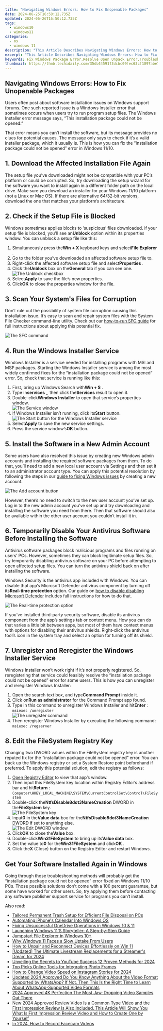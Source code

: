 ```yaml
---
title: "Navigating Windows Errors: How to Fix Unopenable Packages"
date: 2024-06-25T16:50:12.735Z
updated: 2024-06-26T16:50:12.735Z
tags:
  - windows10
  - windows11
categories:
  - os
  - windows 11
description: "This Article Describes Navigating Windows Errors: How to Fix Unopenable Packages"
excerpt: "This Article Describes Navigating Windows Errors: How to Fix Unopenable Packages"
keywords: Fix Windows Package Error,Resolve Open Unpack Error,Troubleshoot Win Errors,Unpacking Package Issues,Repair Package Loading,Error Handling in Windows,Address Packaging Failures
thumbnail: https://thmb.techidaily.com/35db44591f3dcbc09fec63cf1897abe760727c167b28e2d4a0f6ad0bbea5b61b.jpg
---
```


## Navigating Windows Errors: How to Fix Unopenable Packages

 Users often post about software installation issues on Windows support forums. One such reported issue is a Windows Installer error that sometimes occurs when users try to run program setup files. The Windows Installer error message says, “This installation package could not be opened.”

 That error means you can’t install the software, but its message provides no clues for potential causes. The message only says to check if it’s a valid installer package, which it usually is. This is how you can fix the “installation package could not be opened” error in Windows 11/10.

## 1\. Download the Affected Installation File Again

 The setup file you’ve downloaded might not be compatible with your PC’s platform or could be corrupted. So, try downloading the setup wizard for the software you want to install again in a different folder path on the local drive. Make sure you download an installer for your Windows 11/10 platform (not a Linux or Mac OS). If there are alternative 64/32-bit versions, download the one that matches your platform’s architecture.

## 2\. Check if the Setup File is Blocked

 Windows sometimes applies blocks to ‘suspicious’ files downloaded. If your setup file is blocked, you’ll see an**Unblock** option within its properties window. You can unblock a setup file like this:

1. Simultaneously press the**Win + X** keyboard keys and select**File Explorer** .
2. Go to the folder you’ve downloaded an affected software setup file to.
3. Right-click the affected software setup file and select**Properties** .
4. Click the**Unblock** box on the**General** tab if you can see one.  
![The Unblock checkbox](https://static1.makeuseofimages.com/wordpress/wp-content/uploads/2023/03/unblock-checkbox1.jpg)
5. Select**Apply** to save the file’s new properties.
6. Click**OK** to close the properties window for the file.

## 3\. Scan Your System's Files for Corruption

 Don’t rule out the possibility of system file corruption causing this installation issue. It’s easy to scan and repair system files with the System File Checker command-line utility. Check out our [how-to-run SFC guide](https://www.makeuseof.com/system-file-checker-sfc-windows/) for full instructions about applying this potential fix.

![The SFC command](https://static1.makeuseofimages.com/wordpress/wp-content/uploads/2023/03/sfc-scannow-command2-1.jpg)

## 4\. Run the Windows Installer Service

 Windows Installer is a service needed for installing programs with MSI and MSP packages. Starting the Windows Installer service is among the most widely confirmed fixes for the “installation package could not be opened” error. So, check that service is running like this:

1. First, bring up Windows Search with**Win + S** .
2. Type in**services** ,, then click the**Services** result to open it.
3. Double-click**Windows Installer** to open that service’s properties window.  
![The Service window](https://static1.makeuseofimages.com/wordpress/wp-content/uploads/2023/03/the-service-window-1.jpg)
4. If Windows Installer isn’t running, click its**Start** button.  
![The Start button for the Windows Installer service](https://static1.makeuseofimages.com/wordpress/wp-content/uploads/2023/03/start-button-1.jpg)
5. Select**Apply** to save the new service settings.
6. Press the service window’s**OK** button.

## 5\. Install the Software in a New Admin Account

 Some users have also resolved this issue by creating new Windows admin accounts and installing the required software packages from them. To do that, you’ll need to add a new local user account via Settings and then set it to an administrator account type. You can apply this potential resolution by following the steps in our [guide to fixing Windows issues](https://www.makeuseof.com/tag/fix-windows-issues-creating-new-user-account/) by creating a new account.

![The Add account button](https://static1.makeuseofimages.com/wordpress/wp-content/uploads/2023/03/add-account-button-2.jpg)

 However, there’s no need to switch to the new user account you’ve set up. Log in to the new admin account you’ve set up and try downloading and installing the software you need from there. Then that software should also be available within the other user account you couldn’t install it in.

## 6\. Temporarily Disable Your Antivirus Software Before Installing the Software

 Antivirus software packages block malicious programs and files running on users’ PCs. However, sometimes they can block legitimate setup files. So, try temporarily disabling antivirus software on your PC before attempting to open affected setup files. You can turn the antivirus shield back on after installing the software.

 Windows Security is the antivirus app included with Windows. You can disable that app’s Microsoft Defender antivirus component by turning off its**Real-time protection** option. Our guide on [how to disable disabling Microsoft Defender](https://www.makeuseof.com/how-to-turn-off-microsoft-defender-windows-11/) includes full instructions for how to do that.

![The Real-time protection option](https://static1.makeuseofimages.com/wordpress/wp-content/uploads/2023/03/real-time-protection-setting-1.jpg)

 If you’ve installed third-party security software, disable its antivirus component from the app’s settings tab or context menu. How you can do that varies a little bit between apps, but most of them have context menus with options for disabling their antivirus shields. Right-click the antivirus tool’s icon in the system tray and select an option for turning off its shield.

## 7\. Unregister and Reregister the Windows Installer Service

 Windows Installer won’t work right if it’s not properly registered. So, reregistering that service could feasibly resolve the “installation package could not be opened” error for some users. This is how you can unregister and reregister Windows Installer:

1. Open the search text box, and type**Command Prompt** inside it.
2. Click on**Run as administrator** for the Command Prompt app found.
3. Type in this command to unregister Windows Installer and hit**Enter** :  
`msiexec /unregister`  
![The unregister command](https://static1.makeuseofimages.com/wordpress/wp-content/uploads/2023/03/unregister-command-2.jpg)
4. Then reregister Windows Installer by executing the following command:  
`msiexec /regserver`

## 8\. Edit the FileSystem Registry Key

 Changing two DWORD values within the FileSystem registry key is another reputed fix for the “installation package could not be opened” error. You can back up the Windows registry or set a System Restore point beforehand if preferred. To apply this potential solution, edit the registry as follows:

1. [Open Registry Editor](https://www.makeuseof.com/windows-11-open-registry-editor/) to view that app’s window.
2. Then input this FileSystem key location within Registry Editor’s address bar and hit**Return** :  
`Computer\HKEY_LOCAL_MACHINE\SYSTEM\CurrentControlSet\Control\FileSystem`
3. Double-click the**NtfsDisable8dot3NameCreation** DWORD in the**FileSystem** key.  
![The FileSystem key](https://static1.makeuseofimages.com/wordpress/wp-content/uploads/2023/03/registry-editor-window-2.jpg)
4. Input**0** in the**Value data** box for the**NtfsDisable8dot3NameCreation** DWORD if set to anything else.  
![The Edit DWORD window](https://static1.makeuseofimages.com/wordpress/wp-content/uploads/2023/03/edit-dword-option-2.jpg)
5. Click**OK** to close the**Value** box.
6. Double-click**Win31FileSystem** to bring up its**Value data** box.
7. Set the value to**0** for the**Win31FileSystem** and click**OK** .
8. Click the**X** (Close) button on the Registry Editor and restart Windows.

## Get Your Software Installed Again in Windows

 Going through those troubleshooting methods will probably get the “installation package could not be opened” error fixed on Windows 11/10 PCs. Those possible solutions don’t come with a 100 percent guarantee, but some have worked for other users. So, try applying them before contacting any software publisher support service for programs you can’t install.

<ins class="adsbygoogle"
     style="display:block"
     data-ad-format="autorelaxed"
     data-ad-client="ca-pub-7571918770474297"
     data-ad-slot="1223367746"></ins>



<ins class="adsbygoogle"
     style="display:block"
     data-ad-client="ca-pub-7571918770474297"
     data-ad-slot="8358498916"
     data-ad-format="auto"
     data-full-width-responsive="true"></ins>

<span class="atpl-alsoreadstyle">Also read:</span>
<div><ul>
<li><a href="https://win11-tips.techidaily.com/tailored-permanent-trash-setup-for-efficient-file-disposal-on-pcs/"><u>Tailored Permanent Trash Setup for Efficient File Disposal on PCs</u></a></li>
<li><a href="https://win11-tips.techidaily.com/automating-iphones-calendar-into-windows-os/"><u>Automating iPhone's Calendar Into Windows OS</u></a></li>
<li><a href="https://win11-tips.techidaily.com/fixing-unsuccessful-onedrive-operations-in-windows-10-and-11/"><u>Fixing Unsuccessful OneDrive Operations in Windows 10 & 11</u></a></li>
<li><a href="https://win11-tips.techidaily.com/launching-windows-11s-storyteller-a-step-by-step-guide/"><u>Launching Windows 11'S Storyteller: A Step-by-Step Guide</u></a></li>
<li><a href="https://win11-tips.techidaily.com/jumpstart-file-explorer-in-windows-10plus/"><u>Jumpstart File Explorer in Windows 10+</u></a></li>
<li><a href="https://win11-tips.techidaily.com/why-windows-11-faces-a-slow-uptake-from-users/"><u>Why Windows 11 Faces a Slow Uptake From Users</u></a></li>
<li><a href="https://win11-tips.techidaily.com/how-to-unpair-and-reconnect-devices-effortlessly-on-win-11/"><u>How to Unpair and Reconnect Devices Effortlessly on Win 11</u></a></li>
<li><a href="https://digital-screen-recording.techidaily.com/updated-the-ultimate-livestream-replacements-for-a-streamers-dream-for-2024/"><u>[Updated] The Ultimate Livestream Replacements for a Streamer's Dream for 2024</u></a></li>
<li><a href="https://facebook-video-share.techidaily.com/unveiling-the-secrets-to-youtube-success-12-proven-methods-for-2024/"><u>Unveiling the Secrets to YouTube Success  12 Proven Methods for 2024</u></a></li>
<li><a href="https://fox-direct.techidaily.com/top-picks-online-tools-for-integrating-photo-frames/"><u>Top Picks  Online Tools for Integrating Photo Frames</u></a></li>
<li><a href="https://extra-hints.techidaily.com/how-to-change-video-speed-on-instagram-stories-for-2024/"><u>How to Change Video Speed on Instagram Stories for 2024</u></a></li>
<li><a href="https://ai-editing-video.techidaily.com/updated-2024-approved-do-you-know-anything-about-the-video-format-supported-by-whatsapp-if-not-then-this-is-the-right-time-to-learn-about-whatsapp-supported/"><u>Updated 2024 Approved Do You Know Anything About the Video Format Supported by WhatsApp? If Not, Then This Is the Right Time to Learn About WhatsApp-Supported Video Formats</u></a></li>
<li><a href="https://ai-vdieo-software.techidaily.com/2024-approved-4k-perfection-the-most-jaw-dropping-video-samples-out-there/"><u>2024 Approved 4K Perfection The Most Jaw-Dropping Video Samples Out There</u></a></li>
<li><a href="https://ai-video-editing.techidaily.com/new-2024-approved-review-video-is-a-common-type-video-and-the-first-impression-review-is-also-included-this-article-will-show-you-what-is-first-impression-r/"><u>New 2024 Approved Review Video Is a Common Type Video and the First Impression Review Is Also Included. This Article Will Show You What Is First Impression Review Video and How to Create One by Yourself</u></a></li>
<li><a href="https://video-capture.techidaily.com/in-2024-how-to-record-facecam-videos/"><u>In 2024, How to Record Facecam Videos</u></a></li>
</ul></div>
